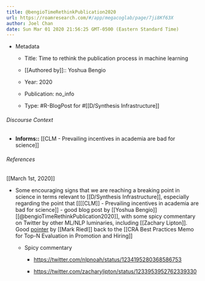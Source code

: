 ```yaml
---
title: @bengioTimeRethinkPublication2020
url: https://roamresearch.com/#/app/megacoglab/page/7ji8Kf63X
author: Joel Chan
date: Sun Mar 01 2020 21:56:25 GMT-0500 (Eastern Standard Time)
---
```


- Metadata

    - Title: Time to rethink the publication process in machine learning

    - [[Authored by]]::  Yoshua Bengio

    - Year: 2020

    - Publication: no_info

    - Type: #R-BlogPost for #[[D/Synthesis Infrastructure]]

###### Discourse Context

- **Informs::** [[CLM - Prevailing incentives in academia are bad for science]]

###### References

[[March 1st, 2020]]

- Some encouraging signs that we are reaching a breaking point in science in terms relevant to [[D/Synthesis Infrastructure]], especially regarding the point that [[[[CLM]] - Prevailing incentives in academia are bad for science]] - good blog post by [[Yoshua Bengio]] [[@bengioTimeRethinkPublication2020]], with some spicy commentary on Twitter by other ML/NLP luminaries, including [[Zachary Lipton]]. Good [pointer](https://twitter.com/mark_riedl/status/1233958607080902656) by [[Mark Riedl]] back to the [[CRA Best Practices Memo for Top-N Evaluation in Promotion and Hiring]]

    - Spicy commentary

        - https://twitter.com/nlpnoah/status/1234195280368586753

        - https://twitter.com/zacharylipton/status/1233953952762339330
